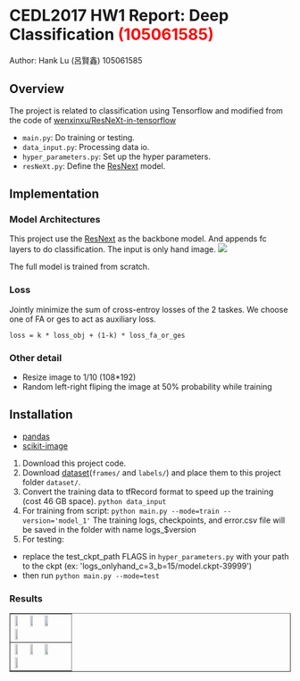 # CEDL2017 HW1 Report: Deep Classification <span style="color:red">(105061585)</span>
Author: Hank Lu (呂賢鑫) 105061585

## Overview
The project is related to classification using Tensorflow and modified from the code of [wenxinxu/ResNeXt-in-tensorflow](https://github.com/wenxinxu/ResNeXt-in-tensorflow)
- `main.py`: Do training or testing.
- `data_input.py`: Processing data io.
- `hyper_parameters.py`: Set up the hyper parameters.
- `resNeXt.py`: Define the [ResNext](https://arxiv.org/pdf/1611.05431.pdf) model.

## Implementation
### Model Architectures
This project use the [ResNext](https://arxiv.org/pdf/1611.05431.pdf) as the backbone model.
And appends fc layers to do classification. The input is only hand image.
![](https://github.com/x7177214/homework1-1/blob/oh%2Cmfc%2Cobj%2Bges/results/arch.png)

The full model is trained from scratch.
### Loss
Jointly minimize the sum of cross-entroy losses of the 2 taskes.
We choose one of FA or ges to act as auxiliary loss.
```
loss = k * loss_obj + (1-k) * loss_fa_or_ges
```
### Other detail
* Resize image to 1/10 (108*192)
* Random left-right fliping the image at 50% probability while training 


## Installation
* [pandas](http://pandas.pydata.org/)
* [scikit-image](http://scikit-image.org/docs/dev/install.html)

1. Download this project code.
2. Download [dataset](https://drive.google.com/drive/folders/0BwCy2boZhfdBdXdFWnEtNWJYRzQ)(`frames/` and `labels/`) and place them to this project folder `dataset/`.
3. Convert the training data to tfRecord format to speed up the training (cost 46 GB space). `python data_input`
4. For training from script: `python main.py --mode=train --version='model_1'` The training logs, checkpoints, and error.csv file will be saved in the folder with name logs_$version
4. For testing: 
* replace the test_ckpt_path FLAGS in `hyper_parameters.py` with your path to the ckpt (ex: 'logs_onlyhand_c=3_b=15/model.ckpt-39999')
* then run `python main.py --mode=test`


### Results

<table border=1>
<tr>
<td>
<img src="placeholder.jpg" width="24%"/>
<img src="placeholder.jpg"  width="24%"/>
<img src="placeholder.jpg" width="24%"/>
<img src="placeholder.jpg" width="24%"/>
</td>
</tr>

<tr>
<td>
<img src="placeholder.jpg" width="24%"/>
<img src="placeholder.jpg"  width="24%"/>
<img src="placeholder.jpg" width="24%"/>
<img src="placeholder.jpg" width="24%"/>
</td>
</tr>

</table>


